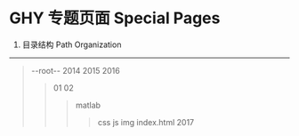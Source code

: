 GHY 专题页面 Special Pages
===
1. 目录结构 Path Organization
-------

>--root--
>2014
>2015
>2016
>>01
>>02
>>>matlab
>>>>css
>>>>js
>>>>img
>>>>index.html
>2017
